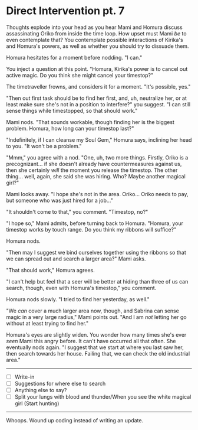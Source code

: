 # Direct Intervention pt. 7

Thoughts explode into your head as you hear Mami and Homura discuss assassinating Oriko from inside the time loop. How upset must Mami *be* to even contemplate that? You contemplate possible interactions of Kirika's and Homura's powers, as well as whether you should try to dissuade them.

Homura hesitates for a moment before nodding. "I can."

You inject a question at this point. "Homura, Kirika's power is to cancel out active magic. Do you think she might cancel your timestop?"

The timetraveller frowns, and considers it for a moment. "It's possible, yes."

"Then out first task should be to find her first, and, uh, neutralize her, or at least make sure she's not in a position to interfere?" you suggest. "I can still sense things while timestopped, so that should work."

Mami nods. "That sounds workable, though finding her is the biggest problem. Homura, how long can your timestop last?"

"Indefinitely, if I can cleanse my Soul Gem," Homura says, inclining her head to you. "It won't be a problem."

"Mmm," you agree with a nod. "One, uh, two more things. Firstly, Oriko is a precognizant... if she doesn't already have countermeasures against us, then she certainly *will* the moment you release the timestop. The other thing... well, again, she said she was hiring. Who? Maybe another magical girl?"

Mami looks away. "I hope she's not in the area. Oriko... Oriko needs to pay, but someone who was just hired for a job..."

"It shouldn't come to that," you comment. "Timestop, no?"

"I hope so," Mami admits, before turning back to Homura. "Homura, your timestop works by touch range. Do you think my ribbons will suffice?"

Homura nods.

"Then may I suggest we bind ourselves together using the ribbons so that we can spread out and search a larger area?" Mami asks.

"That should work," Homura agrees.

"I can't help but feel that a seer will be better at hiding than three of us can search, though, even with Homura's timestop," you comment.

Homura nods slowly. "I tried to find her yesterday, as well."

"We *can* cover a much larger area now, though, and Sabrina can sense magic in a very large radius," Mami points out. "And I am *not* letting her go without at least trying to find her."

Homura's eyes are slightly widen. You wonder how many times she's ever *seen* Mami this angry before. It can't have occurred all that often. She eventually nods again. "I suggest that we start at where you last saw her, then search towards her house. Failing that, we can check the old industrial area."

---

- [ ] Write-in
- [ ] Suggestions for where else to search
- [ ] Anything else to say?
- [ ] Split your lungs with blood and thunder/When you see the white magical girl (Start hunting)

---

Whoops. Wound up coding instead of writing an update.
